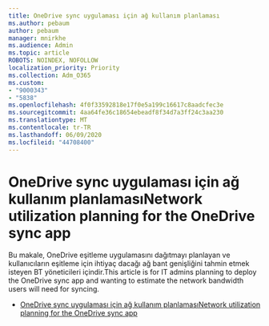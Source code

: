 ```yaml
---
title: OneDrive sync uygulaması için ağ kullanım planlaması
ms.author: pebaum
author: pebaum
manager: mnirkhe
ms.audience: Admin
ms.topic: article
ROBOTS: NOINDEX, NOFOLLOW
localization_priority: Priority
ms.collection: Adm_O365
ms.custom:
- "9000343"
- "5838"
ms.openlocfilehash: 4f0f33592818e17f0e5a199c16617c8aadcfec3e
ms.sourcegitcommit: 4aa64fe36c18654ebeadf8f34d7a3ff24c3aa230
ms.translationtype: MT
ms.contentlocale: tr-TR
ms.lasthandoff: 06/09/2020
ms.locfileid: "44708400"
---
```

# <a name="network-utilization-planning-for-the-onedrive-sync-app"></a><span data-ttu-id="05c81-102">OneDrive sync uygulaması için ağ kullanım planlaması</span><span class="sxs-lookup"><span data-stu-id="05c81-102">Network utilization planning for the OneDrive sync app</span></span>

<span data-ttu-id="05c81-103">Bu makale, OneDrive eşitleme uygulamasını dağıtmayı planlayan ve kullanıcıların eşitleme için ihtiyaç dacağı ağ bant genişliğini tahmin etmek isteyen BT yöneticileri içindir.</span><span class="sxs-lookup"><span data-stu-id="05c81-103">This article is for IT admins planning to deploy the OneDrive sync app and wanting to estimate the network bandwidth users will need for syncing.</span></span>  

- [<span data-ttu-id="05c81-104">OneDrive sync uygulaması için ağ kullanım planlaması</span><span class="sxs-lookup"><span data-stu-id="05c81-104">Network utilization planning for the OneDrive sync app</span></span>](https://docs.microsoft.com/onedrive/network-utilization-planning)